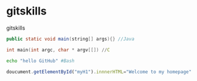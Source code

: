 # gitskills
gitskills

```Java
public static void main(string[] args){} //Java
```
```c
int main(int argc, char * argv[[]) //C
```
```Bash
echo "hello GitHub" #Bash
```
```JavaScript
doucument.getElementById("myH1").innnerHTML="Welcome to my homepage"
